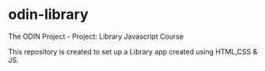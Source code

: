 # odin-library

The ODIN Project - Project: Library
Javascript Course

This repository is created to set up a Library app created using HTML,CSS & JS.
